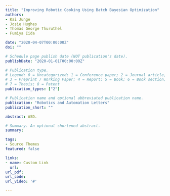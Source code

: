 ```yaml
---
title: "Improving Robotic Cooking Using Batch Bayesian Optimization"
authors:
- Kai Junge
- Josie Hughes
- Thomas George Thuruthel
- Fumiya Iida

date: "2020-04-07T00:00:00Z"
doi: ""

# Schedule page publish date (NOT publication's date).
publishDate: "2020-01-01T00:00:00Z"

# Publication type.
# Legend: 0 = Uncategorized; 1 = Conference paper; 2 = Journal article;
# 3 = Preprint / Working Paper; 4 = Report; 5 = Book; 6 = Book section;
# 7 = Thesis; 8 = Patent
publication_types: ["2"]

# Publication name and optional abbreviated publication name.
publication: "Robotics and Automation Letters"
publication_short: ""

abstract: ASD.

# Summary. An optional shortened abstract.
summary: 

tags:
- Source Themes
featured: false

links:
- name: Custom Link
  url: 
url_pdf: 
url_code: 
url_video: '#'

---
```

